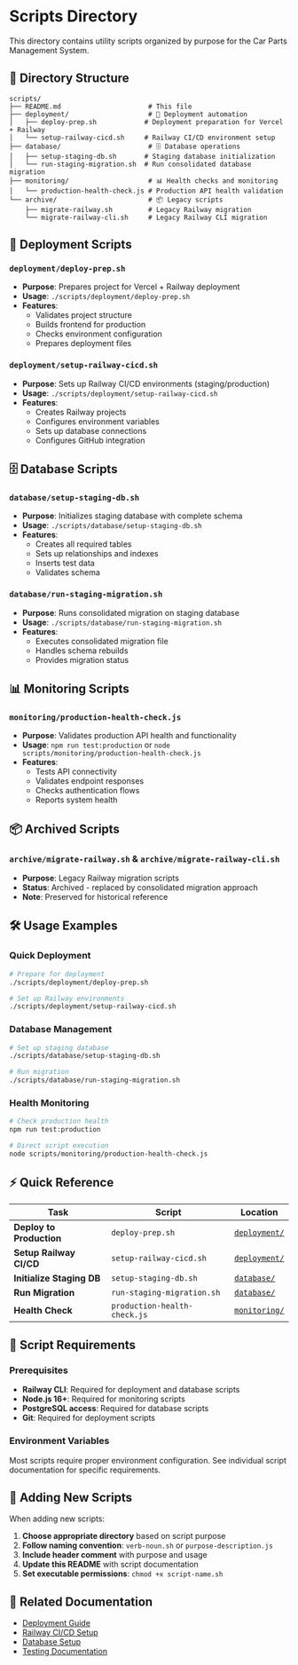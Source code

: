# Scripts Directory

This directory contains utility scripts organized by purpose for the Car Parts Management System.

## 📁 **Directory Structure**

```
scripts/
├── README.md                      # This file
├── deployment/                    # 🚀 Deployment automation
│   ├── deploy-prep.sh            # Deployment preparation for Vercel + Railway
│   └── setup-railway-cicd.sh     # Railway CI/CD environment setup
├── database/                      # 🗄️ Database operations
│   ├── setup-staging-db.sh       # Staging database initialization
│   └── run-staging-migration.sh  # Run consolidated database migration
├── monitoring/                    # 📊 Health checks and monitoring
│   └── production-health-check.js # Production API health validation
└── archive/                       # 📦 Legacy scripts
    ├── migrate-railway.sh         # Legacy Railway migration
    └── migrate-railway-cli.sh     # Legacy Railway CLI migration
```

## 🚀 **Deployment Scripts**

### **`deployment/deploy-prep.sh`**
- **Purpose**: Prepares project for Vercel + Railway deployment
- **Usage**: `./scripts/deployment/deploy-prep.sh`
- **Features**: 
  - Validates project structure
  - Builds frontend for production
  - Checks environment configuration
  - Prepares deployment files

### **`deployment/setup-railway-cicd.sh`**
- **Purpose**: Sets up Railway CI/CD environments (staging/production)
- **Usage**: `./scripts/deployment/setup-railway-cicd.sh`
- **Features**:
  - Creates Railway projects
  - Configures environment variables
  - Sets up database connections
  - Configures GitHub integration

## 🗄️ **Database Scripts**

### **`database/setup-staging-db.sh`**
- **Purpose**: Initializes staging database with complete schema
- **Usage**: `./scripts/database/setup-staging-db.sh`
- **Features**:
  - Creates all required tables
  - Sets up relationships and indexes
  - Inserts test data
  - Validates schema

### **`database/run-staging-migration.sh`**
- **Purpose**: Runs consolidated migration on staging database
- **Usage**: `./scripts/database/run-staging-migration.sh`
- **Features**:
  - Executes consolidated migration file
  - Handles schema rebuilds
  - Provides migration status

## 📊 **Monitoring Scripts**

### **`monitoring/production-health-check.js`**
- **Purpose**: Validates production API health and functionality
- **Usage**: `npm run test:production` or `node scripts/monitoring/production-health-check.js`
- **Features**:
  - Tests API connectivity
  - Validates endpoint responses
  - Checks authentication flows
  - Reports system health

## 📦 **Archived Scripts**

### **`archive/migrate-railway.sh`** & **`archive/migrate-railway-cli.sh`**
- **Purpose**: Legacy Railway migration scripts
- **Status**: Archived - replaced by consolidated migration approach
- **Note**: Preserved for historical reference

## 🛠️ **Usage Examples**

### **Quick Deployment**
```bash
# Prepare for deployment
./scripts/deployment/deploy-prep.sh

# Set up Railway environments
./scripts/deployment/setup-railway-cicd.sh
```

### **Database Management**
```bash
# Set up staging database
./scripts/database/setup-staging-db.sh

# Run migration
./scripts/database/run-staging-migration.sh
```

### **Health Monitoring**
```bash
# Check production health
npm run test:production

# Direct script execution
node scripts/monitoring/production-health-check.js
```

## ⚡ **Quick Reference**

| Task | Script | Location |
|------|--------|----------|
| **Deploy to Production** | `deploy-prep.sh` | [`deployment/`](deployment/) |
| **Setup Railway CI/CD** | `setup-railway-cicd.sh` | [`deployment/`](deployment/) |
| **Initialize Staging DB** | `setup-staging-db.sh` | [`database/`](database/) |
| **Run Migration** | `run-staging-migration.sh` | [`database/`](database/) |
| **Health Check** | `production-health-check.js` | [`monitoring/`](monitoring/) |

## 🔧 **Script Requirements**

### **Prerequisites**
- **Railway CLI**: Required for deployment and database scripts
- **Node.js 16+**: Required for monitoring scripts
- **PostgreSQL access**: Required for database scripts
- **Git**: Required for deployment scripts

### **Environment Variables**
Most scripts require proper environment configuration. See individual script documentation for specific requirements.

## 📝 **Adding New Scripts**

When adding new scripts:
1. **Choose appropriate directory** based on script purpose
2. **Follow naming convention**: `verb-noun.sh` or `purpose-description.js`
3. **Include header comment** with purpose and usage
4. **Update this README** with script documentation
5. **Set executable permissions**: `chmod +x script-name.sh`

## 🔗 **Related Documentation**

- [Deployment Guide](../docs/deployment/DEPLOYMENT.md)
- [Railway CI/CD Setup](../docs/deployment/RAILWAY-CICD-SETUP.md)
- [Database Setup](../docs/database/STAGING-DATABASE-SETUP.md)
- [Testing Documentation](../docs/testing/TESTING.md)
